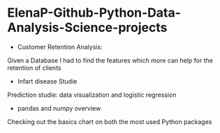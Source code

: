 # ElenaP-Github-Python-Data-Analysis-Science-projects
- Customer Retention Analysis:

Given a Database I had to find the features which more can help for the retention of clients

- Infart disease Studie

Prediction studie: data visualization and logistic regression

- pandas and numpy overview

Checking out the basics chart on both the most used Python packages
